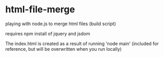 html-file-merge
===============

playing with node.js to merge html files (build script)

requires npm install of jquery and jsdom

The index.html is created as a result of running 'node main' (included for reference, but will be overwritten when you run locally)
